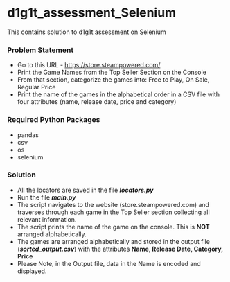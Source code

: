 # d1g1t_assessment_Selenium
This contains solution to d1g1t assessment on Selenium

### Problem Statement
* Go to this URL - https://store.steampowered.com/
* Print the Game Names from the Top Seller Section on the Console
* From that section, categorize the games into: Free to Play, On Sale, Regular Price
* Print the name of the games in the alphabetical order in a CSV file with four attributes (name, release date, price and category)

### Required Python Packages
* pandas
* csv
* os
* selenium

### Solution
* All the locators are saved in the file ***locators.py***
* Run the file ***main.py***
* The script navigates to the website (store.steampowered.com) and traverses through each game in the Top Seller section collecting all relevant information.
* The script prints the name of the game on the console. This is **NOT** arranged alphabetically.
* The games are arranged alphabetically and stored in the output file (***sorted_output.csv***) with the attributes **Name, Release Date, Category, Price**
* Please Note, in the Output file, data in the Name is encoded and displayed.

